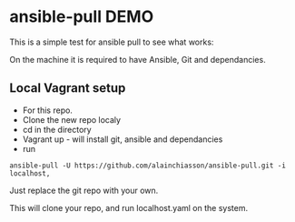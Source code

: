 # ansible-pull DEMO

This is a simple test for ansible pull to see what works:

On the machine it is required to have Ansible, Git and dependancies. 

## Local Vagrant setup


- For this repo.
- Clone the new repo localy
- cd in the directory
- Vagrant up - will install git, ansible and dependancies
- run

```
ansible-pull -U https://github.com/alainchiasson/ansible-pull.git -i localhost,
```

Just replace the git repo with your own.

This will clone your repo, and run localhost.yaml on the system.
